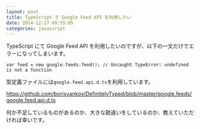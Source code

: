 ```yaml
---
layout: post
title: TypeScript で Google Feed API を利用したい
date: 2014-12-27 09:55:05
categories: javascript
---
```

<p>TypeScript にて Google Feed API を利用したいのですが、以下の一文だけでエラーになってしまいます。</p>

<pre><code>var feed = new google.feeds.feed(); // Uncaught TypeError: undefined is not a function
</code></pre>

<p>型定義ファイルには<code>google.feed.api.d.ts</code>を利用しています。</p>

<p><a href="https://github.com/borisyankov/DefinitelyTyped/blob/master/google.feeds/google.feed.api.d.ts" rel="nofollow">https://github.com/borisyankov/DefinitelyTyped/blob/master/google.feeds/google.feed.api.d.ts</a></p>

<p>何か不足しているものがあるのか、大きな勘違いをしているのか、教えていただければ幸いです。</p>
